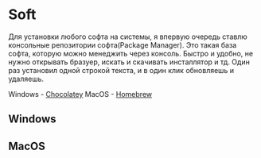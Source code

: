 # Soft

Для установки любого софта на системы, я впервую очередь ставлю консольные репозитории софта(Package Manager). Это такая база софта, которую можно менеджить через консоль. Быстро и удобно, не нужно открывать бразуер, искать и скачивать инсталлятор и тд. Один раз установил одной строкой текста, и в один клик обновляешь и удаляешь. 

Windows - [Chocolatey](https://chocolatey.org/)
MacOS - [Homebrew](https://brew.sh//)


## Windows



## MacOS

